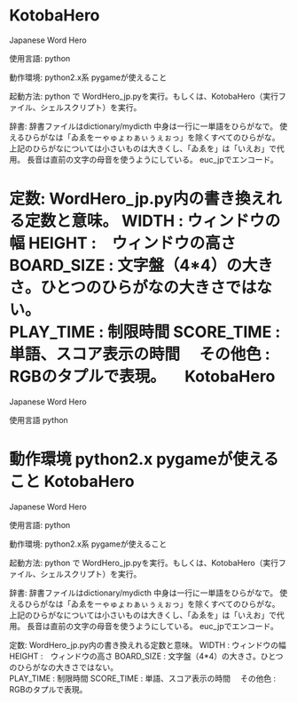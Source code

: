 KotobaHero
==========

Japanese Word Hero

使用言語:
  python

動作環境:
  python2.x系 pygameが使えること

起動方法:
  python で WordHero_jp.pyを実行。もしくは、KotobaHero（実行ファイル、シェルスクリプト）を実行。

辞書:
  辞書ファイルはdictionary/mydicth
  中身は一行に一単語をひらがなで。
  使えるひらがなは「ゐゑをーゃゅょゎぁぃぅぇぉっ」を除くすべてのひらがな。
  上記のひらがなについては小さいものは大きくし、「ゐゑを」は「いえお」で代用。
  長音は直前の文字の母音を使うようにしている。
  euc_jpでエンコード。
  
  
定数:
  WordHero_jp.py内の書き換えれる定数と意味。
  WIDTH : ウィンドウの幅
  HEIGHT :　ウィンドウの高さ
  BOARD_SIZE : 文字盤（4*4）の大きさ。ひとつのひらがなの大きさではない。  
  PLAY_TIME : 制限時間
  SCORE_TIME : 単語、スコア表示の時間
　その他色 : RGBのタプルで表現。
　KotobaHero
==========

Japanese Word Hero

使用言語 python

動作環境 python2.x pygameが使えること
KotobaHero
==========

Japanese Word Hero

使用言語:
  python

動作環境:
  python2.x系 pygameが使えること

起動方法:
  python で WordHero_jp.pyを実行。もしくは、KotobaHero（実行ファイル、シェルスクリプト）を実行。

辞書:
  辞書ファイルはdictionary/mydicth
  中身は一行に一単語をひらがなで。
  使えるひらがなは「ゐゑをーゃゅょゎぁぃぅぇぉっ」を除くすべてのひらがな。
  上記のひらがなについては小さいものは大きくし、「ゐゑを」は「いえお」で代用。
  長音は直前の文字の母音を使うようにしている。
  euc_jpでエンコード。
  
  
定数:
  WordHero_jp.py内の書き換えれる定数と意味。
  WIDTH : ウィンドウの幅
  HEIGHT :　ウィンドウの高さ
  BOARD_SIZE : 文字盤（4*4）の大きさ。ひとつのひらがなの大きさではない。  
  PLAY_TIME : 制限時間
  SCORE_TIME : 単語、スコア表示の時間
　その他色 : RGBのタプルで表現。
　